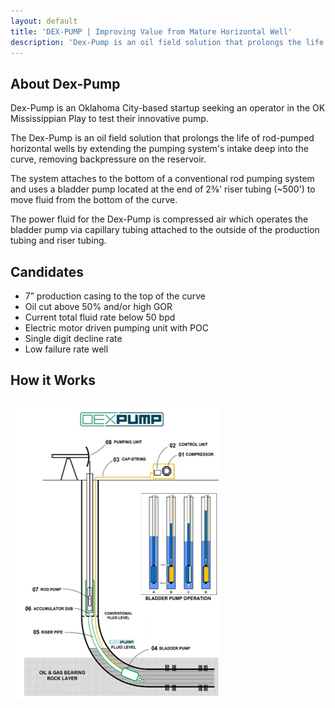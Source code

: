 ```yaml
---
layout: default
title: 'DEX-PUMP | Improving Value from Mature Horizontal Well'
description: 'Dex-Pump is an oil field solution that prolongs the life of rod-pumped horizontal wells by extending the pumping system's intake deep into the curve, removing backpressure on the reservoir.'
---
```


## About Dex-Pump

Dex-Pump is an Oklahoma City-based startup seeking an operator in the OK Mississippian Play to test their innovative pump.

The Dex-Pump is an oil field solution that prolongs the life of rod-pumped horizontal wells by extending the pumping system's intake deep into the curve, removing backpressure on the reservoir.

The system attaches to the bottom of a conventional rod pumping system and uses a bladder pump located at the end of 2⅜' riser tubing (~500') to move fluid from the bottom of the curve. 

The power fluid for the Dex-Pump is compressed air which operates the bladder pump via capillary tubing attached to the outside of the production tubing and riser tubing. 


## Candidates

- 7” production casing to the top of the curve
- Oil cut above 50% and/or high GOR 
- Current total fluid rate below 50 bpd
- Electric motor driven pumping unit with POC
- Single digit decline rate
- Low failure rate well

## How it Works

 <img src="/assets/images/Dex-Pump-Model.png" alt="DEX-PUMP Model" style="margin-top: 1em;"> 